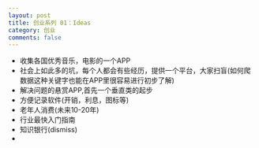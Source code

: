 ```yaml
---
layout: post
title: 创业系列 01：Ideas  
category: 创业
comments: false
---
```


* 收集各国优秀音乐，电影的一个APP
* 社会上如此多的坑，每个人都会有些经历，提供一个平台，大家扫盲(如何爬数据这种关键字也能在APP里很容易进行初步了解)
* 解决问题的悬赏APP,首先一个垂直类的起步
* 方便记录软件(开销，利息，图标等)
* 老年人消费(未来10-20年)
* 行业最快入门指南
* 知识银行(dismiss)
* 

 

 

 








